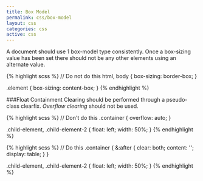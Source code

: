 ```yaml
---
title: Box Model
permalink: css/box-model
layout: css
categories: css
active: css
---
```

A document should use 1 box-model type consistently. Once a box-sizing value has been set there should not
be any other elements using an alternate value.

{% highlight scss %}
// Do not do this
html,
body {
    box-sizing: border-box;
}

.element {
    box-sizing: content-box;
}
{% endhighlight %}

###Float Containment
Clearing should be performed through a pseudo-class clearfix. *Overflow clearing* should not be used.

{% highlight scss %}
// Don't do this
.container {
    overflow: auto;
}

.child-element,
.child-element-2 {
    float: left;
    width: 50%;
}
{% endhighlight %}

{% highlight scss %}
// Do this
.container {
    &:after {
        clear: both;
        content: '';
        display: table;
    }
}

.child-element,
.child-element-2 {
    float: left;
    width: 50%;
}
{% endhighlight %}